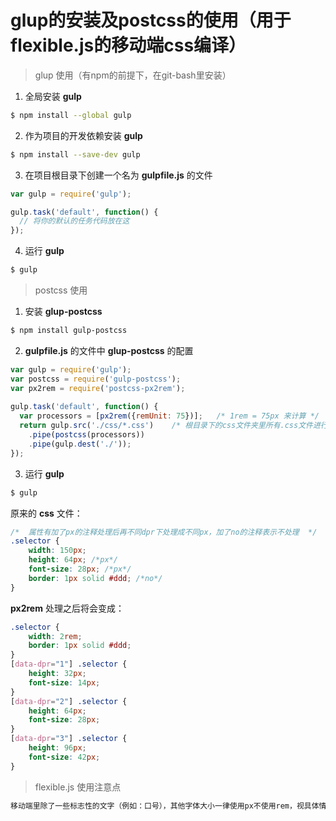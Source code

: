 # glup的安装及postcss的使用（用于flexible.js的移动端css编译）

> glup 使用（有npm的前提下，在git-bash里安装）

1. 全局安装 __gulp__

``` bash
$ npm install --global gulp
```

2. 作为项目的开发依赖安装 __gulp__

``` bash
$ npm install --save-dev gulp
```

3. 在项目根目录下创建一个名为 __gulpfile.js__ 的文件

``` js
var gulp = require('gulp');

gulp.task('default', function() {
  // 将你的默认的任务代码放在这
});
```

4. 运行 __gulp__

``` bash
$ gulp
```

> postcss 使用

1. 安装 __glup-postcss__

``` bash
$ npm install gulp-postcss
```

2. __gulpfile.js__ 的文件中 __glup-postcss__ 的配置

``` js
var gulp = require('gulp');
var postcss = require('gulp-postcss');
var px2rem = require('postcss-px2rem');
 
gulp.task('default', function() {
  var processors = [px2rem({remUnit: 75})];   /* 1rem = 75px 来计算 */
  return gulp.src('./css/*.css')    /* 根目录下的css文件夹里所有.css文件进行编译 */
    .pipe(postcss(processors))
    .pipe(gulp.dest('./'));
}); 
```

3. 运行 __gulp__

``` bash
$ gulp
```

原来的 __css__ 文件：

``` css
/*  属性有加了px的注释处理后再不同dpr下处理成不同px，加了no的注释表示不处理  */
.selector {
    width: 150px;
    height: 64px; /*px*/
    font-size: 28px; /*px*/
    border: 1px solid #ddd; /*no*/
}
```

__px2rem__ 处理之后将会变成：

``` css
.selector {
    width: 2rem;
    border: 1px solid #ddd;
}
[data-dpr="1"] .selector {
    height: 32px;
    font-size: 14px;
}
[data-dpr="2"] .selector {
    height: 64px;
    font-size: 28px;
}
[data-dpr="3"] .selector {
    height: 96px;
    font-size: 42px;
}
```

> flexible.js 使用注意点

``` bash
移动端里除了一些标志性的文字（例如：口号），其他字体大小一律使用px不使用rem，视具体情况而定。
```
